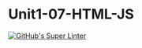 # Unit1-07-HTML-JS
[![GitHub's Super Linter](https://github.com/ICS2O-Programming-TheoR/Unit1-07-HTML-JS/workflows/GitHub's%20Super%20Linter/badge.svg)](https://github.com/ICS2O-Programming-TheoR/Unit1-07-HTML-JS/actions)